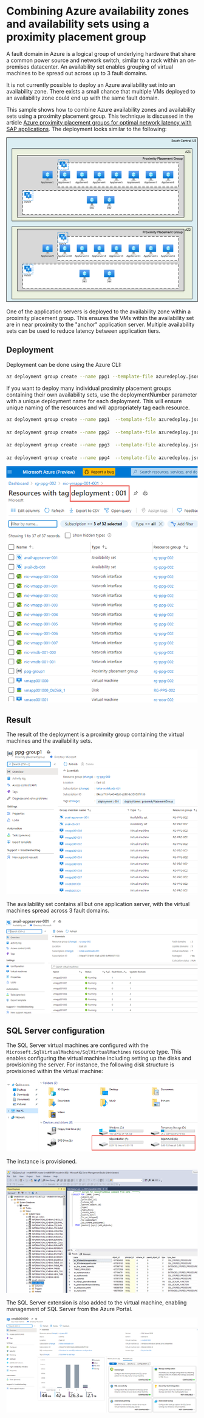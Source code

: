 # Combining Azure availability zones and availability sets using a proximity placement group

A fault domain in Azure is a logical group of underlying hardware that share a common power source and network switch, similar to a rack within an on-premises datacenter. An availability set enables grouping of virtual machines to be spread out across up to 3 fault domains. 

It is not currently possible to deploy an Azure availability set into an availability zone. There exists a small chance that multiple VMs deployed to an availability zone could end up with the same fault domain. 

This sample shows how to combine Azure availability zones and availability sets using a proximity placement group. This technique is discussed in the article [Azure proximity placement groups for optimal network latency with SAP applications](https://docs.microsoft.com/en-us/azure/virtual-machines/workloads/sap/sap-proximity-placement-scenarios#combine-availability-sets-and-availability-zones-with-proximity-placement-groups). The deployment looks similar to the following:

![Sample architecture being deployed](images/samplearchitecture.png)

One of the application servers is deployed to the availability zone within a proximity placement group. This ensures the VMs within the availability set are in near proximity to the "anchor" application server. Multiple availability sets can be used to reduce latency between application tiers.  

## Deployment
Deployment can be done using the Azure CLI:

````bash
az deployment group create --name ppg1 --template-file azuredeploy.json --parameters @azuredeploy.parameters.json --resource-group rg-ppg-002
````
If you want to deploy many individual proximity placement groups containing their own availability sets, use the deploymentNumber parameter with a unique deployment name for each deployment. This will ensure unique naming of the resources and will appropriately tag each resource.

````bash
az deployment group create --name ppg1  --template-file azuredeploy.json --parameters @azuredeploy.parameters.json --resource-group rg-ppg-002 --parameters deploymentNumber=1 --no-wait

az deployment group create --name ppg2  --template-file azuredeploy.json --parameters @azuredeploy.parameters.json --resource-group rg-ppg-002 --parameters deploymentNumber=2 --no-wait

az deployment group create --name ppg3  --template-file azuredeploy.json --parameters @azuredeploy.parameters.json --resource-group rg-ppg-002 --parameters deploymentNumber=3 --no-wait

az deployment group create --name ppg4  --template-file azuredeploy.json --parameters @azuredeploy.parameters.json --resource-group rg-ppg-002 --parameters deploymentNumber=4 --no-wait

````
![Use tags to navigate to a single deployment number](images/tagging.png)

## Result
The result of the deployment is a proximity group containing the virtual machines and the availability sets.

![Resulting proximity placement group](images/proximityplacementgroup.png)

The availability set contains all but one application server, with the virtual machines spread across 3 fault domains.

![Resulting availability set](images/availabilityset.png)

## SQL Server configuration
The SQL Server virtual machines are configured with the `Microsoft.SqlVirtualMachine/SqlVirtualMachines` resource type. This enables configuring the virtual machine including setting up the disks and provisioning the server. For instance, the following disk structure is provisioned within the virtual machine:

![Resulting disks in SQL VM](images/sqlfiles.png)

The instance is provisioned.

![Connecting with SQL Server Management Studio](images/sqlmanagementstudio.png)

The SQL Server extension is also added to the virtual machine, enabling management of SQL Server from the Azure Portal.

![Managing SQL Server via the Azure Portal](images/sqlextension.png)